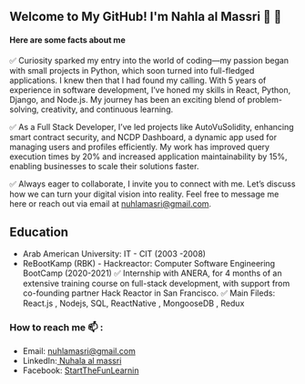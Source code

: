 ## Welcome to My GitHub! I'm Nahla al Massri 🚀 👋

#### Here are some facts about me 
✅ Curiosity sparked my entry into the world of coding—my passion began with small projects in Python, which soon turned into full-fledged applications. I knew then that I had found my calling. With 5 years of experience in software development, I’ve honed my skills in React, Python, Django, and Node.js. My journey has been an exciting blend of problem-solving, creativity, and continuous learning.

✅ As a Full Stack Developer, I’ve led projects like AutoVuSolidity, enhancing smart contract security, and NCDP Dashboard, a dynamic app used for managing users and profiles efficiently. My work has improved query execution times by 20% and increased application maintainability by 15%, enabling businesses to scale their solutions faster.

✅ Always eager to collaborate, I invite you to connect with me. Let’s discuss how we can turn your digital vision into reality. Feel free to message me here or reach out via email at nuhlamasri@gmail.com.

##
## Education 
- Arab American University: IT - CIT (2003 -2008)
- ReBootKamp (RBK) - Hackreactor: Computer Software Engineering BootCamp (2020-2021)
    ✅  Internship with ANERA, for 4 months of an extensive training course on full-stack development, with support from co-founding partner Hack Reactor in San Francisco.
    ✅  Main Fileds: React.js , Nodejs, SQL, ReactNative , MongooseDB , Redux 

### How to reach me 📫 : 
- Email: nuhlamasri@gmail.com
- LinkedIn:[ Nuhala al massri](https://www.linkedin.com/in/nahlaalmasri/)
- Facebook: [StartTheFunLearnin](https://www.facebook.com/StartTheFunLearning)
<!--
**nuhla/nuhla** is a ✨ _special_ ✨ repository because its `README.md` (this file) appears on your GitHub profile.




Here are some ideas to get you started:

- 🔭 I’m currently working on ...
- 🌱 I’m currently learning ...
- 👯 I’m looking to collaborate on ...
- 🤔 I’m looking for help with ...
- 💬 Ask me about ...
- 📫 How to reach me: ...
- 😄 Pronouns: ...
- ⚡ Fun fact: ...
-->
